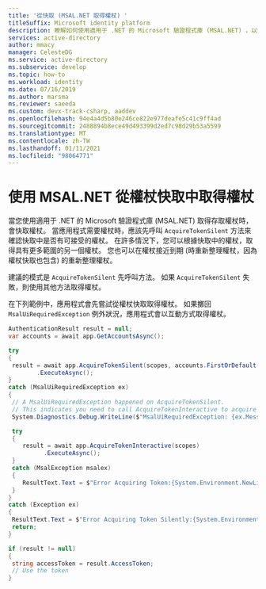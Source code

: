 ```yaml
---
title: '從快取 (MSAL.NET 取得權杖) '
titleSuffix: Microsoft identity platform
description: 瞭解如何使用適用于 .NET 的 Microsoft 驗證程式庫 (MSAL.NET) ，以無訊息方式從權杖快取) 取得存取權杖 (。
services: active-directory
author: mmacy
manager: CelesteDG
ms.service: active-directory
ms.subservice: develop
ms.topic: how-to
ms.workload: identity
ms.date: 07/16/2019
ms.author: marsma
ms.reviewer: saeeda
ms.custom: devx-track-csharp, aaddev
ms.openlocfilehash: 94e4a4d5b80e246ce822e977deafe5c41c9ff4ad
ms.sourcegitcommit: 2488894b8ece49d493399d2ed7c98d29b53a5599
ms.translationtype: MT
ms.contentlocale: zh-TW
ms.lasthandoff: 01/11/2021
ms.locfileid: "98064771"
---
```

# <a name="get-a-token-from-the-token-cache-using-msalnet"></a>使用 MSAL.NET 從權杖快取中取得權杖

當您使用適用于 .NET 的 Microsoft 驗證程式庫 (MSAL.NET) 取得存取權杖時，會快取權杖。 當應用程式需要權杖時，應該先呼叫 `AcquireTokenSilent` 方法來確認快取中是否有可接受的權杖。 在許多情況下，您可以根據快取中的權杖，取得具有更多範圍的另一個權杖。 您也可以在權杖接近到期 (時重新整理權杖，因為權杖快取也包含) 的重新整理權杖。

建議的模式是 `AcquireTokenSilent` 先呼叫方法。  如果 `AcquireTokenSilent` 失敗，則使用其他方法取得權杖。

在下列範例中，應用程式會先嘗試從權杖快取取得權杖。  如果擲回 `MsalUiRequiredException` 例外狀況，應用程式會以互動方式取得權杖。 

```csharp
AuthenticationResult result = null;
var accounts = await app.GetAccountsAsync();

try
{
 result = await app.AcquireTokenSilent(scopes, accounts.FirstOrDefault())
        .ExecuteAsync();
}
catch (MsalUiRequiredException ex)
{
 // A MsalUiRequiredException happened on AcquireTokenSilent.
 // This indicates you need to call AcquireTokenInteractive to acquire a token
 System.Diagnostics.Debug.WriteLine($"MsalUiRequiredException: {ex.Message}");

 try
 {
    result = await app.AcquireTokenInteractive(scopes)
          .ExecuteAsync();
 }
 catch (MsalException msalex)
 {
    ResultText.Text = $"Error Acquiring Token:{System.Environment.NewLine}{msalex}";
 }
}
catch (Exception ex)
{
 ResultText.Text = $"Error Acquiring Token Silently:{System.Environment.NewLine}{ex}";
 return;
}

if (result != null)
{
 string accessToken = result.AccessToken;
 // Use the token
}
```

